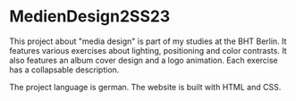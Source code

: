 # MedienDesign2SS23
This project about "media design" is part of my studies at the BHT Berlin.
It features various exercises about lighting, positioning and color contrasts. It also features an album cover design and a logo animation.
Each exercise has a collapsable description.

The project language is german.
The website is built with HTML and CSS.
